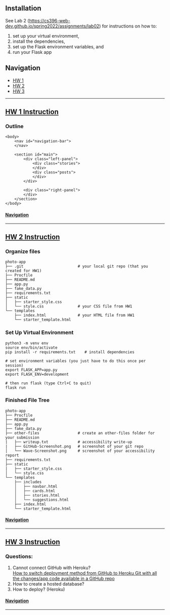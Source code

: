 ## Installation

See Lab 2 (<https://cs396-web-dev.github.io/spring2022/assignments/lab02>) for instructions on how to:

1. set up your virtual environment,
2. install the dependencies,
3. set up the Flask environment variables, and
4. run your Flask app

## Navigation
* [HW 1](#HW-1-Instruction)
* [HW 2](#HW-2-Instruction)
* [HW 3](#HW-3-Instruction)

---

## [HW 1 Instruction](https://cs396-web-dev.github.io/spring2022/assignments/hw01)
### Outline
```
<body>
    <nav id="navigation-bar">
    </nav>

    <section id="main">
        <div class="left-panel">
            <div class="stories">
            </div>
            <div class="posts">
            </div>
        </div>

        <div class="right-panel">
        </div>
    </section>
</body>
```

#### [Navigation](#Navigation)

---

## [HW 2 Instruction](https://cs396-web-dev.github.io/spring2022/assignments/hw02)
### Organize files
```
photo-app
├── .git                        # your local git repo (that you created for HW1)
├── Procfile
├── README.md
├── app.py
├── fake_data.py
├── requirements.txt
├── static
│   ├── starter_style.css
│   └── style.css               # your CSS file from HW1
└── templates
    ├── index.html              # your HTML file from HW1
    └── starter_template.html
```

### Set Up Virtual Environment
```
python3 -m venv env
source env/bin/activate
pip install -r requirements.txt    # install dependencies

# set environment variables (you just have to do this once per session)
export FLASK_APP=app.py     
export FLASK_ENV=development

# then run flask (type Ctrl+C to quit)
flask run
```

### Finished File Tree
```
photo-app
├── Procfile
├── README.md
├── app.py
├── fake_data.py
├── other-files                 # create an other-files folder for your submission
|   ├── writeup.txt             # accessibility write-up
|   ├── GitHub-Screenshot.png   # screenshot of your git repo
│   └── Wave-Screenshot.png     # screenshot of your accessibility report
├── requirements.txt
├── static
|   ├── starter_style.css
│   └── style.css
└── templates
    ├── includes
    │   ├── navbar.html
    │   ├── cards.html
    │   ├── stories.html
    │   └── suggestions.html
    ├── index.html
    └── starter_template.html
```

#### [Navigation](#Navigation)

---

## [HW 3 Instruction](https://cs396-web-dev.github.io/spring2022/assignments/hw03)

### Questions:
1. Cannot connect GitHub with Heroku?  
[How to switch deployment method from GitHub to Heroku Git with all the changes/app code available in a GitHub repo](https://help.heroku.com/CKVOUPSY/how-to-switch-deployment-method-from-github-to-heroku-git-with-all-the-changes-app-code-available-in-a-github-repo)</br>
2. How to create a hosted database?
3. How to deploy? (Heroku)

#### [Navigation](#Navigation)


--- 


